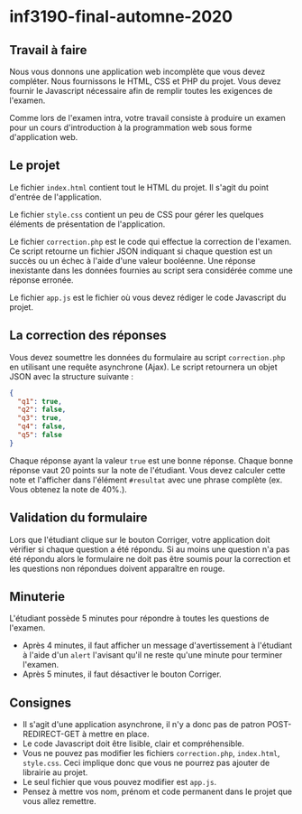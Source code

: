 # inf3190-final-automne-2020

## Travail à faire

Nous vous donnons une application web incomplète que vous devez compléter. Nous
fournissons le HTML, CSS et PHP du projet. Vous devez fournir le Javascript
nécessaire afin de remplir toutes les exigences de l'examen.

Comme lors de l'examen intra, votre travail consiste à produire un examen pour
un cours d'introduction à la programmation web sous forme d'application web.

## Le projet

Le fichier `index.html` contient tout le HTML du projet. Il s'agit du point
d'entrée de l'application.

Le fichier `style.css` contient un peu de CSS pour gérer les quelques éléments
de présentation de l'application.

Le fichier `correction.php` est le code qui effectue la correction de l'examen.
Ce script retourne un fichier JSON indiquant si chaque question est un succès ou
un échec à l'aide d'une valeur booléenne. Une réponse inexistante dans les
données fournies au script sera considérée comme une réponse erronée.

Le fichier `app.js` est le fichier où vous devez rédiger le code Javascript du
projet.

## La correction des réponses

Vous devez soumettre les données du formulaire au script `correction.php` en
utilisant une requête asynchrone (Ajax). Le script retournera un objet JSON avec
la structure suivante :

```json
{
  "q1": true,
  "q2": false,
  "q3": true,
  "q4": false,
  "q5": false
}
```

Chaque réponse ayant la valeur `true` est une bonne réponse. Chaque bonne
réponse vaut 20 points sur la note de l'étudiant. Vous devez calculer cette note
et l'afficher dans l'élément `#resultat` avec une phrase complète (ex. Vous
obtenez la note de 40%.).

## Validation du formulaire

Lors que l'étudiant clique sur le bouton Corriger, votre application doit
vérifier si chaque question a été répondu. Si au moins une question n'a pas été
répondu alors le formulaire ne doit pas être soumis pour la correction et les
questions non répondues doivent apparaître en rouge.

## Minuterie

L'étudiant possède 5 minutes pour répondre à toutes les questions de l'examen.
* Après 4 minutes, il faut afficher un message d'avertissement à l'étudiant à
  l'aide d'un `alert` l'avisant qu'il ne reste qu'une minute pour terminer
  l'examen.
* Après 5 minutes, il faut désactiver le bouton Corriger.

## Consignes

* Il s'agit d'une application asynchrone, il n'y a donc pas de patron
  POST-REDIRECT-GET à mettre en place.
* Le code Javascript doit être lisible, clair et compréhensible.
* Vous ne pouvez pas modifier les fichiers `correction.php`, `index.html`,
  `style.css`. Ceci implique donc que vous ne pourrez pas ajouter de librairie
  au projet.
* Le seul fichier que vous pouvez modifier est `app.js`.
* Pensez à mettre vos nom, prénom et code permanent dans le projet que vous
  allez remettre.
